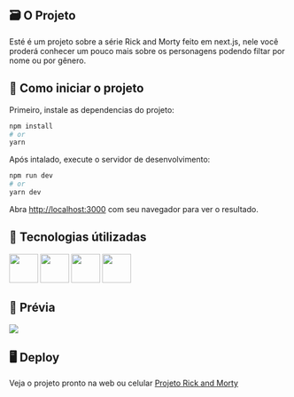 ## 🗃️​ O Projeto

Esté é um projeto sobre a série Rick and Morty feito em next.js, nele você proderá conhecer um pouco mais sobre os personagens podendo filtar por nome ou por gênero.

## 🚀 Como iniciar o projeto

Primeiro, instale as dependencias do projeto:

```bash
npm install
# or
yarn
```

Após intalado, execute o servidor de desenvolvimento:

```bash
npm run dev
# or
yarn dev
```

Abra [http://localhost:3000](http://localhost:3000) com seu navegador para ver o resultado.

## ​🧪​ Tecnologias útilizadas

<img src="https://cdn.jsdelivr.net/gh/devicons/devicon/icons/typescript/typescript-original.svg" height="52" width="52"/>

<img src="https://cdn.jsdelivr.net/gh/devicons/devicon/icons/nextjs/nextjs-original-wordmark.svg" height="52" width="52" />

<img src="https://bestofjs.org/logos/stitches.svg" height="52" width="52" />

<img src="https://cdn.jsdelivr.net/gh/devicons/devicon/icons/materialui/materialui-original.svg" height="52" width="52" />

## 🔎​ Prévia

<img src="https://media.discordapp.net/attachments/821362753335853147/1029394791336783942/unknown.png?width=1080&height=531" />

## 🖥️​ Deploy

Veja o projeto pronto na web ou celular [Projeto Rick and Morty](https://api-rick-morty-e60pbz53o-gabriel-williams.vercel.app/)
